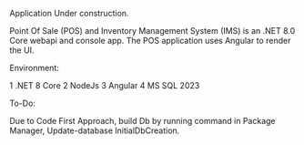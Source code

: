 Application Under construction.

Point Of Sale (POS) and Inventory Management System (IMS) is an .NET 8.0 Core webapi and console app.
The POS application uses Angular to render the UI.



Environment:

1 .NET 8 Core
2 NodeJs
3 Angular
4 MS SQL 2023

To-Do:

Due to Code First Approach, build Db by running command in Package Manager, Update-database InitialDbCreation.




